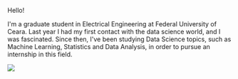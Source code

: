 Hello!

I'm a graduate student in Electrical Engineering at Federal University of Ceara. Last year I had my first contact with the data science world, and I was fascinated.
Since then, I've been studying Data Science topics, such as Machine Learning, Statistics and Data Analysis, in order to pursue an internship in this field.



[<img src="https://img.shields.io/badge/LinkedIn-0077B5?style=for-the-badge&logo=linkedin&logoColor=white"/>](https://www.linkedin.com/in/bruno-mascarenhas-/) 
